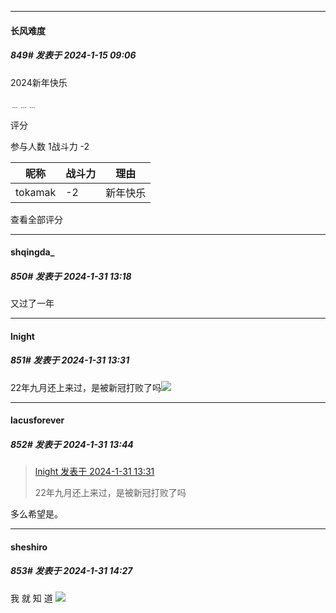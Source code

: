 
*****

####  长风难度  
##### 849#       发表于 2024-1-15 09:06

2024新年快乐

﹍﹍﹍

评分

 参与人数 1战斗力 -2

|昵称|战斗力|理由|
|----|---|---|
| tokamak|-2|新年快乐|

查看全部评分

*****

####  shqingda_  
##### 850#       发表于 2024-1-31 13:18

又过了一年


*****

####  lnight  
##### 851#       发表于 2024-1-31 13:31

22年九月还上来过，是被新冠打败了吗<img src="https://static.saraba1st.com/image/smiley/face2017/009.gif" referrerpolicy="no-referrer">


*****

####  lacusforever  
##### 852#       发表于 2024-1-31 13:44

<blockquote><a href="httphttps://bbs.saraba1st.com/2b/forum.php?mod=redirect&amp;goto=findpost&amp;pid=63839910&amp;ptid=1836283" target="_blank">lnight 发表于 2024-1-31 13:31</a>

22年九月还上来过，是被新冠打败了吗</blockquote>
多么希望是。


*****

####  sheshiro  
##### 853#       发表于 2024-1-31 14:27

我 就 知 道 <img src="https://static.saraba1st.com/image/smiley/face2017/037.png" referrerpolicy="no-referrer">

